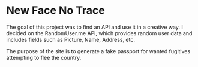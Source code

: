 # New Face No Trace

The goal of this project was to find an API and use it in a creative way. I decided on the RandomUser.me API, which provides random user data and includes fields such as Picture, Name, Address, etc.

The purpose of the site is to generate a fake passport for wanted fugitives attempting to flee the country.
